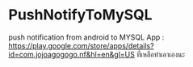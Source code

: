 # PushNotifyToMySQL
push notification from android to MYSQL
App : https://play.google.com/store/apps/details?id=com.jojoagogogo.nf&hl=en&gl=US
ที่เหลือทำเอาเองนะ
